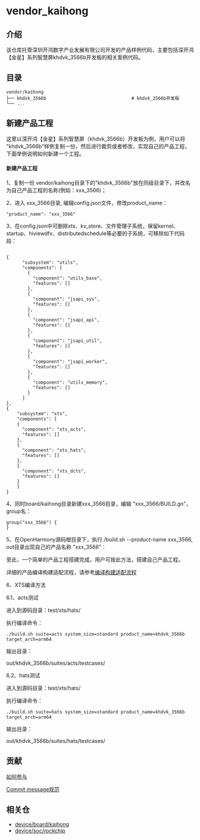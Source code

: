 # vendor_kaihong

## 介绍

该仓库托管深圳开鸿数字产业发展有限公司开发的产品样例代码，主要包括深开鸿【金星】系列智慧屏khdvk_3566b开发板的相关案例代码。

## 目录

```
vendor/kaihong
├── khdvk_3566b                                # khdvk_3566b开发板
└── ...
```

## 新建产品工程

这里以深开鸿【金星】系列智慧屏（khdvk_3566b）开发板为例，用户可以将 "khdvk_3566b"样例复制一份，然后进行裁剪或者修改，实现自己的产品工程，下面举例说明如何新建一个工程。

#### 新建产品工程

1、复制一份 vendor/kaihong目录下的"khdvk_3566b"放在同级目录下，并改名为自己产品工程的名称(例如：xxx_3566)；

2、进入 xxx_3566目录, 编辑config.json文件，修改product_name：

```
"product_name": "xxx_3566"
```

3、在config.json中可删除xts、kv_store、文件管理子系统，保留kernel、startup、hiviewdfx、distributedschedule等必要的子系统，可移除如下代码段：

```

{
      "subsystem": "utils",
      "components": [
        {
          "component": "utils_base",
          "features": []
        },
        {
          "component": "jsapi_sys",
          "features": []
        },
        {
          "component": "jsapi_api",
          "features": []
        },
        {
          "component": "jsapi_util",
          "features": []
        },
        {
          "component": "jsapi_worker",
          "features": []
        },
        {
          "component": "utils_memory",
          "features": []
        }
      ]
},
{
	"subsystem": "xts",
	"components": [
	{
	  "component": "xts_acts",
	  "features": []
	},
	{
	  "component": "xts_hats",
	  "features": []
	},
	{
	  "component": "xts_dcts",
	  "features": []
	}
	]
}
```

4、同时board/kaihong目录新建xxx_3566目录，编辑 "xxx_3566/BUILD.gn"，group名：

```
group("xxx_3566") {
}
```

5、在OpenHarmony源码根目录下，执行./build.sh --product-name xxx_3566, out目录出现自己的产品名称 "xxx_3566"：


至此，一个简单的产品工程搭建完成，用户可按此方法，搭建自己产品工程。

详细的产品编译构建适配流程，请参考[编译构建适配流程](https://gitee.com/openharmony/docs/blob/master/zh-cn/device-dev/porting/porting-chip-prepare-process.md)



6、XTS编译方法

6.1、acts测试

进入到源码目录：test/xts/hats/

执行编译命令：

```
./build.sh suite=acts system_size=standard product_name=khdvk_3566b target_arch=arm64
```

输出目录：

out/khdvk_3566b/suites/acts/testcases/

6.2、hats测试

进入到源码目录：test/xts/hats/

执行编译命令：

```
./build.sh suite=hats system_size=standard product_name=khdvk_3566b target_arch=arm64
```

输出目录：

out/khdvk_3566b/suites/hats/testcases/



## 贡献

[如何参与](https://gitee.com/openharmony/docs/blob/HEAD/zh-cn/contribute/%E5%8F%82%E4%B8%8E%E8%B4%A1%E7%8C%AE.md)

[Commit message规范](https://gitee.com/openharmony/device_qemu/wikis/Commit%20message%E8%A7%84%E8%8C%83?sort_id=4042860)

## 相关仓

* [device/board/kaihong](https://gitee.com/openharmony-sig/device_board_kaihong)
* [device/soc/rockchip](https://gitee.com/openharmony-sig/device_soc_rockchip)
